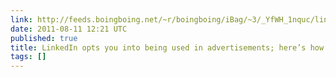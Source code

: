 ```yaml
---
link: http://feeds.boingboing.net/~r/boingboing/iBag/~3/_YfWH_1nquc/linkedin-opts-you-into-being-used-in-advertisements-heres-how-to-opt-out.html
date: 2011-08-11 12:21 UTC
published: true
title: LinkedIn opts you into being used in advertisements; here’s how to opt out
tags: []
---
```



